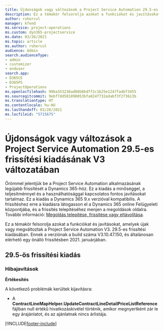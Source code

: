 ```yaml
---
title: Újdonságok vagy változások a Project Service Automation 29.5-es gyorsjavításának V3 változatában
description: Ez a témakör felsorolja azokat a funkciókat és javításokat, amelyek elérhetőek a Project Service Automation 29.5-es gyorsjavításának V3 változatában.
author: ruhercul
manager: kfend
ms.service: project-operations
ms.custom: dyn365-projectservice
ms.date: 03/26/2021
ms.topic: article
ms.author: ruhercul
audience: Admin
search.audienceType:
- admin
- customizer
- enduser
search.app:
- D365CE
- D365PS
- ProjectOperations
ms.openlocfilehash: 99ba353236ad88b8bdff2c1b25e1247fa4bf3455
ms.sourcegitcommit: 9ebf7dd501898053bfa824f732adabf3f273613b
ms.translationtype: HT
ms.contentlocale: hu-HU
ms.lasthandoff: 03/26/2021
ms.locfileid: "5715675"
---
```

# <a name="whats-new-or-changed-in-project-service-automation-update-release-295-v3"></a>Újdonságok vagy változások a Project Service Automation 29.5-es frissítési kiadásának V3 változatában

Örömmel jelentjük be a Project Service Automation alkalmazásának legújabb frissítését a Dynamics 365-höz. Ez a kiadás a minőséggel, a teljesítménnyel és a használhatósággal kapcsolatos fontos javításokat tartalmaz. Ez a kiadás a Dynamics 365 9.x verzióval kompatibilis. A frissítéshez erre a kiadásra látogasson el a Dynamics 365 online Felügyeleti központjába, és a frissítés telepítéséhez menjen a megoldások oldalra. További információ: [Megoldás telepítése, frissítése vagy eltávolítása](https://docs.microsoft.com/power-platform/admin/install-remove-preferred-solution).

Ez a témakör felsorolja azokat a funkciókat és javításokat, amelyek újak vagy megváltoztak a Project Service Automation V3. 29.5-es frissítési kiadásában. Ennek a verziónak a build száma V3.10.47.150, és általánosan elérhető egy önálló frissítésben 2021. januárjában.

## <a name="update-release-295"></a>29.5-ös frissítési kiadás

### <a name="bug-fixes"></a>Hibajavítások


**Értékesítés**

A következő problémák kerültek kijavításra:

- A **ContractLineMapHelper.UpdateContractLineDetailPriceListReference** fájlban null értékű hivatkozáskivétel történik, amikor megnyertként zár le egy árajánlatot, és az ajánlatnak nincs árlistája.


[!INCLUDE[footer-include](../includes/footer-banner.md)]
